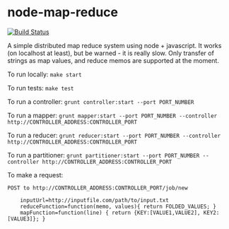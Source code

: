 # node-map-reduce

[![Build Status](https://travis-ci.org/andrewpmckenzie/node-map-reduce.svg?branch=master)](https://travis-ci.org/andrewpmckenzie/node-map-reduce)

A simple distributed map reduce system using node + javascript. It works (on localhost at least), but be warned -
it is really slow. Only transfer of strings as map values, and reduce memos are supported at the moment.

To run locally: `make start`

To run tests: `make test`

To run a controller: `grunt controller:start --port PORT_NUMBER`

To run a mapper: `grunt mapper:start --port PORT_NUMBER --controller http://CONTROLLER_ADDRESS:CONTROLLER_PORT`

To run a reducer: `grunt reducer:start --port PORT_NUMBER --controller http://CONTROLLER_ADDRESS:CONTROLLER_PORT`

To run a partitioner: `grunt partitioner:start --port PORT_NUMBER --controller http://CONTROLLER_ADDRESS:CONTROLLER_PORT`

To make a request:

    POST to http://CONTROLLER_ADDRESS:CONTROLLER_PORT/job/new

        inputUrl=http://inputfile.com/path/to/input.txt
        reduceFunction=function(memo, values){ return FOLDED_VALUES; }
        mapFunction=function(line) { return {KEY:[VALUE1,VALUE2], KEY2:[VALUE3]}; }
